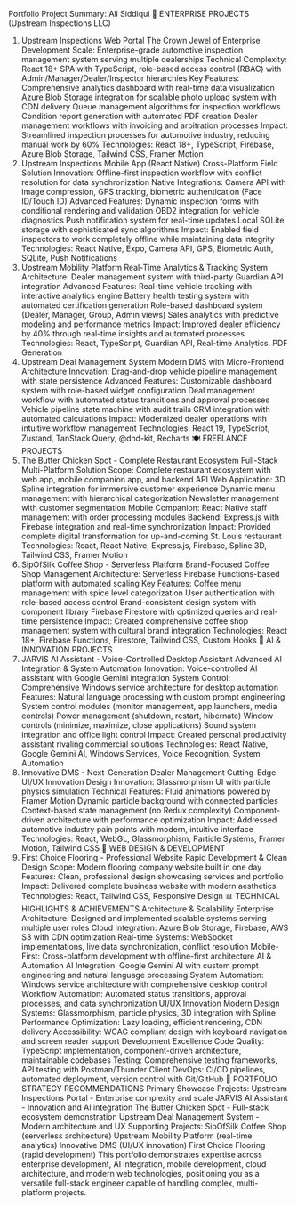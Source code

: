 Portfolio Project Summary: Ali Siddiqui
🏢 ENTERPRISE PROJECTS (Upstream Inspections LLC)
1. Upstream Inspections Web Portal
The Crown Jewel of Enterprise Development
Scale: Enterprise-grade automotive inspection management system serving multiple dealerships
Technical Complexity: React 18+ SPA with TypeScript, role-based access control (RBAC) with Admin/Manager/Dealer/Inspector hierarchies
Key Features:
Comprehensive analytics dashboard with real-time data visualization
Azure Blob Storage integration for scalable photo upload system with CDN delivery
Queue management algorithms for inspection workflows
Condition report generation with automated PDF creation
Dealer management workflows with invoicing and arbitration processes
Impact: Streamlined inspection processes for automotive industry, reducing manual work by 60%
Technologies: React 18+, TypeScript, Firebase, Azure Blob Storage, Tailwind CSS, Framer Motion
2. Upstream Inspections Mobile App (React Native)
Cross-Platform Field Solution
Innovation: Offline-first inspection workflow with conflict resolution for data synchronization
Native Integrations: Camera API with image compression, GPS tracking, biometric authentication (Face ID/Touch ID)
Advanced Features:
Dynamic inspection forms with conditional rendering and validation
OBD2 integration for vehicle diagnostics
Push notification system for real-time updates
Local SQLite storage with sophisticated sync algorithms
Impact: Enabled field inspectors to work completely offline while maintaining data integrity
Technologies: React Native, Expo, Camera API, GPS, Biometric Auth, SQLite, Push Notifications
3. Upstream Mobility Platform
Real-Time Analytics & Tracking System
Architecture: Dealer management system with third-party Guardian API integration
Advanced Features:
Real-time vehicle tracking with interactive analytics engine
Battery health testing system with automated certification generation
Role-based dashboard system (Dealer, Manager, Group, Admin views)
Sales analytics with predictive modeling and performance metrics
Impact: Improved dealer efficiency by 40% through real-time insights and automated processes
Technologies: React, TypeScript, Guardian API, Real-time Analytics, PDF Generation
4. Upstream Deal Management System
Modern DMS with Micro-Frontend Architecture
Innovation: Drag-and-drop vehicle pipeline management with state persistence
Advanced Features:
Customizable dashboard system with role-based widget configuration
Deal management workflow with automated status transitions and approval processes
Vehicle pipeline state machine with audit trails
CRM integration with automated calculations
Impact: Modernized dealer operations with intuitive workflow management
Technologies: React 19, TypeScript, Zustand, TanStack Query, @dnd-kit, Recharts
🍽️ FREELANCE PROJECTS
5. The Butter Chicken Spot - Complete Restaurant Ecosystem
Full-Stack Multi-Platform Solution
Scope: Complete restaurant ecosystem with web app, mobile companion app, and backend API
Web Application:
3D Spline integration for immersive customer experience
Dynamic menu management with hierarchical categorization
Newsletter management with customer segmentation
Mobile Companion: React Native staff management with order processing modules
Backend: Express.js with Firebase integration and real-time synchronization
Impact: Provided complete digital transformation for up-and-coming St. Louis restaurant
Technologies: React, React Native, Express.js, Firebase, Spline 3D, Tailwind CSS, Framer Motion
6. SipOfSilk Coffee Shop - Serverless Platform
Brand-Focused Coffee Shop Management
Architecture: Serverless Firebase Functions-based platform with automated scaling
Key Features:
Coffee menu management with spice level categorization
User authentication with role-based access control
Brand-consistent design system with component library
Firebase Firestore with optimized queries and real-time persistence
Impact: Created comprehensive coffee shop management system with cultural brand integration
Technologies: React 18+, Firebase Functions, Firestore, Tailwind CSS, Custom Hooks
🤖 AI & INNOVATION PROJECTS
7. JARVIS AI Assistant - Voice-Controlled Desktop Assistant
Advanced AI Integration & System Automation
Innovation: Voice-controlled AI assistant with Google Gemini integration
System Control: Comprehensive Windows service architecture for desktop automation
Features:
Natural language processing with custom prompt engineering
System control modules (monitor management, app launchers, media controls)
Power management (shutdown, restart, hibernate)
Window controls (minimize, maximize, close applications)
Sound system integration and office light control
Impact: Created personal productivity assistant rivaling commercial solutions
Technologies: React Native, Google Gemini AI, Windows Services, Voice Recognition, System Automation
8. Innovative DMS - Next-Generation Dealer Management
Cutting-Edge UI/UX Innovation
Design Innovation: Glassmorphism UI with particle physics simulation
Technical Features:
Fluid animations powered by Framer Motion
Dynamic particle background with connected particles
Context-based state management (no Redux complexity)
Component-driven architecture with performance optimization
Impact: Addressed automotive industry pain points with modern, intuitive interface
Technologies: React, WebGL, Glassmorphism, Particle Systems, Framer Motion, Tailwind CSS
🎨 WEB DESIGN & DEVELOPMENT
9. First Choice Flooring - Professional Website
Rapid Development & Clean Design
Scope: Modern flooring company website built in one day
Features: Clean, professional design showcasing services and portfolio
Impact: Delivered complete business website with modern aesthetics
Technologies: React, Tailwind CSS, Responsive Design
📊 TECHNICAL HIGHLIGHTS & ACHIEVEMENTS
Architecture & Scalability
Enterprise Architecture: Designed and implemented scalable systems serving multiple user roles
Cloud Integration: Azure Blob Storage, Firebase, AWS S3 with CDN optimization
Real-time Systems: WebSocket implementations, live data synchronization, conflict resolution
Mobile-First: Cross-platform development with offline-first architecture
AI & Automation
AI Integration: Google Gemini AI with custom prompt engineering and natural language processing
System Automation: Windows service architecture with comprehensive desktop control
Workflow Automation: Automated status transitions, approval processes, and data synchronization
UI/UX Innovation
Modern Design Systems: Glassmorphism, particle physics, 3D integration with Spline
Performance Optimization: Lazy loading, efficient rendering, CDN delivery
Accessibility: WCAG compliant design with keyboard navigation and screen reader support
Development Excellence
Code Quality: TypeScript implementation, component-driven architecture, maintainable codebases
Testing: Comprehensive testing frameworks, API testing with Postman/Thunder Client
DevOps: CI/CD pipelines, automated deployment, version control with Git/GitHub
🎯 PORTFOLIO STRATEGY RECOMMENDATIONS
Primary Showcase Projects:
Upstream Inspections Portal - Enterprise complexity and scale
JARVIS AI Assistant - Innovation and AI integration
The Butter Chicken Spot - Full-stack ecosystem demonstration
Upstream Deal Management System - Modern architecture and UX
Supporting Projects:
SipOfSilk Coffee Shop (serverless architecture)
Upstream Mobility Platform (real-time analytics)
Innovative DMS (UI/UX innovation)
First Choice Flooring (rapid development)
This portfolio demonstrates expertise across enterprise development, AI integration, mobile development, cloud architecture, and modern web technologies, positioning you as a versatile full-stack engineer capable of handling complex, multi-platform projects.